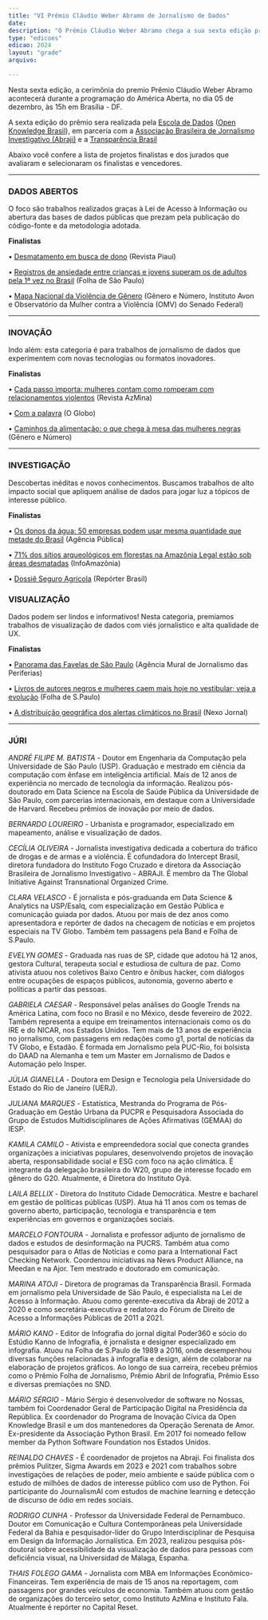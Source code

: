 ```yaml
---
title: "VI Prêmio Cláudio Weber Abramo de Jornalismo de Dados"
date: 
description: "O Prêmio Cláudio Weber Abramo chega a sua sexta edição premiando a partir de categorias os melhores trabalhos de jornalismo de dados do país."
type: "edicoes"
edicao: 2024
layout: "grade"
arquivo:

---
```


Nesta sexta edição, a cerimônia do premio Prêmio Cláudio Weber Abramo acontecerá durante a programação do América Aberta, no dia 05 de dezembro, às 15h em Brasília - DF.  

A sexta edição do prêmio sera realizada pela [Escola de Dados](http://escoladedados.org) ([Open Knowledge Brasil](https://ok.org.br/)), em parceria com a [Associação Brasileira de Jornalismo Investigativo (Abraji)](https://abraji.org.br) e a [Transparência Brasil](https://blog.transparencia.org.br) 

Abaixo você confere a lista de projetos finalistas e dos jurados que avaliaram e selecionaram os finalistas e vencedores. 

---
### DADOS ABERTOS

O foco são trabalhos realizados graças à Lei de Acesso à Informação ou abertura das bases de dados públicas que prezam pela publicação do código-fonte e da metodologia adotada.

**Finalistas**

• [Desmatamento em busca de dono](https://piaui.folha.uol.com.br/desmatamento-amazonia-embargos-icmbio/) (Revista Piauí)

• [Registros de ansiedade entre crianças e jovens superam os de adultos pela 1ª vez no Brasil](https://www1.folha.uol.com.br/folhateen/2024/05/registros-de-ansiedade-entre-criancas-e-jovens-superam-os-de-adultos-pela-1a-vez.shtml) (Folha de São Paulo)

• [Mapa Nacional da Violência de Gênero](https://www.senado.leg.br/institucional/datasenado/mapadaviolencia/#/inicio) (Gênero e Número, Instituto Avon e Observatório da Mulher contra a Violência (OMV) do Senado Federal)

---

### INOVAÇÃO

Indo além: esta categoria é para trabalhos de jornalismo de dados que experimentem com novas tecnologias ou formatos inovadores.

**Finalistas**

• [Cada passo importa: mulheres contam como romperam com relacionamentos violentos](https://azmina.com.br/reportagens/cada-passo-importa-mulheres-contam-como-romperam-relacionamento-violento/) (Revista AzMina)

• [Com a palavra](https://oglobo.globo.com/politica/especial/em-projeto-inedito-o-globo-usa-ia-para-decifrar-os-600-mil-discursos-deste-seculo-no-congresso.ghtml) (O Globo)

• [Caminhos da alimentação: o que chega à mesa das mulheres negras](https://alimentacao.generonumero.media/) (Gênero e Número)

---

### INVESTIGAÇÃO

Descobertas inéditas e novos conhecimentos. Buscamos trabalhos de alto impacto social que apliquem análise de dados para jogar luz a tópicos de interesse público.

**Finalistas**

• [Os donos da água: 50 empresas podem usar mesma quantidade que metade do Brasil](https://apublica.org/2023/10/os-donos-da-agua-50-empresas-podem-usar-mesma-quantidade-que-metade-do-brasil/) (Agência Pública)

• [71% dos sítios arqueológicos em florestas na Amazônia Legal estão sob áreas desmatadas](https://infoamazonia.org/2024/01/30/71-dos-sitios-arqueologicos-em-florestas-na-amazonia-legal-estao-sob-areas-desmatadas/) (InfoAmazônia)

• [Dossiê Seguro Agrícola](https://reporterbrasil.org.br/dossie-seguro-agricola/) (Repórter Brasil)

### VISUALIZAÇÃO

Dados podem ser lindos e informativos! Nesta categoria, premiamos trabalhos de visualização de dados com viés jornalístico e alta qualidade de UX.

**Finalistas**

• [Panorama das Favelas de São Paulo](https://www.agenciamural.org.br/especiais/favelas-de-sao-paulo/) (Agência Mural de Jornalismo das Periferias)

• [Livros de autores negros e mulheres caem mais hoje no vestibular; veja a evolução](https://www1.folha.uol.com.br/ilustrada/2023/11/livros-no-vestibular-tem-mais-autores-negros-hoje-e-usp-e-prova-mais-masculina.shtml?pwgt=kusg0ivdf5svmw7fzozfd5g9ldfj1mhd18m2phjg19gwmkn6&utm_source=whatsapp&utm_medium=social&utm_campaign=compwagift) (Folha de S.Paulo)

• [A distribuição geográfica dos alertas climáticos no Brasil](https://www.nexojornal.com.br/grafico/2023/12/12/a-distribuicao-geografica-dos-alertas-climaticos-no-brasil) (Nexo Jornal)

---

### JÚRI 

*ANDRÉ FILIPE M. BATISTA* - Doutor em Engenharia da Computação pela Universidade de São Paulo (USP). Graduação e mestrado em ciência da computação com ênfase em inteligência artificial. Mais de 12 anos de experiência no mercado de tecnologia da informação. Realizou pós-doutorado em Data Science na Escola de Saúde Pública da Universidade de São Paulo, com parcerias internacionais, em destaque com a Universidade de Harvard. Recebeu prêmios de inovação por meio de dados.

*BERNARDO LOUREIRO* - Urbanista e programador, especializado em mapeamento, análise e visualização de dados.

*CECÍLIA OLIVEIRA* - Jornalista investigativa dedicada a cobertura do tráfico de drogas e de armas e a violência. É cofundadora do Intercept Brasil, diretora fundadora do Instituto Fogo Cruzado e diretora da Associação Brasileira de Jornalismo Investigativo - ABRAJI. É membro da The Global Initiative Against Transnational Organized Crime.

*CLARA VELASCO* - É jornalista e pós-graduanda em Data Science & Analytics na USP/Esalq, com especialização em Gestão Pública e comunicação guiada por dados. Atuou por mais de dez anos como apresentadora e repórter de dados na checagem de notícias e em projetos especiais na TV Globo. Também tem passagens pela Band e Folha de S.Paulo.

*EVELYN GOMES* - Graduada nas ruas de SP, cidade que adotou há 12 anos, gestora Cultural, terapeuta social e estudiosa de cultura de paz. Como ativista atuou nos coletivos Baixo Centro e ônibus hacker, com diálogos entre ocupações de espaços públicos, autonomia, governo aberto e políticas a partir das pessoas.

*GABRIELA CAESAR* - Responsável pelas análises do Google Trends na América Latina, com foco no Brasil e no México, desde fevereiro de 2022. Também representa a equipe em treinamentos internacionais como os do IRE e do NICAR, nos Estados Unidos. Tem mais de 13 anos de experiência no jornalismo, com passagens em redações como g1, portal de notícias da TV Globo, e Estadão. É formada em Jornalismo pela PUC-Rio, foi bolsista do DAAD na Alemanha e tem um Master em Jornalismo de Dados e Automação pelo Insper.

*JÚLIA GIANELLA* - Doutora em Design e Tecnologia pela Universidade do Estado do Rio de Janeiro (UERJ).

*JULIANA MARQUES* - Estatística, Mestranda do Programa de Pós-Graduação em Gestão Urbana da PUCPR e Pesquisadora Associada do Grupo de Estudos Multidisciplinares de Ações Afirmativas (GEMAA) do IESP.

*KAMILA CAMILO* - Ativista e empreendedora social que conecta grandes organizações a iniciativas populares, desenvolvendo projetos de inovação aberta, responsabilidade social e ESG com foco na ação climática. É integrante da delegação brasileira do W20, grupo de interesse focado em gênero do G20. Atualmente, é Diretora do Instituto Oyá.

*LAILA BELLIX* - Diretora do Instituto Cidade Democrática. Mestre e bacharel em gestão de políticas públicas (USP). Atua há 11 anos com os temas de governo aberto, participação, tecnologia e transparência e tem experiências em governos e organizações sociais. 

*MARCELO FONTOURA* - Jornalista e professor adjunto de jornalismo de dados e estudos de desinformação na PUCRS. Também atua como pesquisador para o Atlas de Notícias e como para a International Fact Checking Network. Coordenou iniciativas na News Product Alliance, na Meedan e na Ajor. Tem mestrado e doutorado em comunicação.

*MARINA ATOJI* - Diretora de programas da Transparência Brasil. Formada em jornalismo pela Universidade de São Paulo, é especialista na Lei de Acesso à Informação. Atuou como gerente-executiva da Abraji de 2012 a 2020 e como secretária-executiva e redatora do Fórum de Direito de Acesso a Informações Públicas de 2011 a 2021.

*MÁRIO KANO* - Editor de Infografia do jornal digital Poder360 e sócio do Estúdio Kanno de Infografia, é jornalista e designer especializado em infografia. Atuou na Folha de S.Paulo de 1989 a 2016, onde desempenhou diversas funções relacionadas à infografia e design, além de colaborar na elaboração de projetos gráficos. Ao longo de sua carreira, recebeu prêmios como o Prêmio Folha de Jornalismo, Prêmio Abril de Infografia, Prêmio Esso e diversas premiações no SND.

*MÁRIO SÉRGIO* - Mário Sérgio é desenvolvedor de software no Nossas, também foi Coordenador Geral de Participação Digital na Presidência da República. Ex coordenador do Programa de Inovação Cívica da Open Knowledge Brasil e um dos mantenedores da Operação Serenata de Amor. Ex-presidente da Associação Python Brasil. Em 2017 foi nomeado fellow member da Python Software Foundation nos Estados Unidos.

*REINALDO CHAVES* - É coordenador de projetos na Abraji. Foi finalista dos prêmios Pulitzer, Sigma Awards em 2023 e 2021 com trabalhos sobre investigações de relações de poder, meio ambiente e saúde pública com o estudo de milhões de dados de interesse público com uso de Python. Foi participante do JournalismAI com estudos de machine learning e detecção de discurso de ódio em redes sociais. 

*RODRIGO CUNHA* - Professor da Universidade Federal de Pernambuco. Doutor em Comunicação e Cultura Contemporâneas pela Universidade Federal da Bahia e pesquisador-líder do Grupo Interdisciplinar de Pesquisa em Design da Informação Jornalística. Em 2023, realizou pesquisa pós-doutoral sobre acessibilidade da visualização de dados para pessoas com deficiência visual, na Universidad de Málaga, Espanha.

*THAIS FOLEGO GAMA* - Jornalista com MBA em Informações Econômico-Financeiras. Tem experiência de mais de 15 anos na reportagem, com passagens por grandes veículos de economia. Também atuou com gestão de organizações do terceiro setor, como Instituto AzMina e Instituto Fala. Atualmente é repórter no Capital Reset.